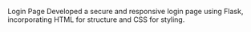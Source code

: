 Login Page 
Developed a secure and responsive login page using Flask, incorporating HTML for structure and CSS for styling. 
